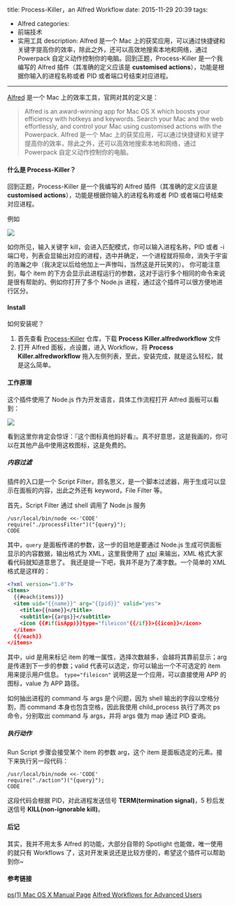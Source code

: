 title: Process-Killer，an Alfred Workflow
date: 2015-11-29 20:39
tags:
 - Alfred
categories: 
 - 前端技术
 - 实用工具
description: Alfred 是一个 Mac 上的获奖应用，可以通过快捷键和关键字提高你的效率，除此之外，还可以高效地搜索本地和网络，通过 Powerpack 自定义动作控制你的电脑。回到正题，Process-Killer 是一个我编写的 Alfred 插件（其准确的定义应该是 **customised actions**），功能是根据你输入的进程名称或者 PID 或者端口号结束对应进程。
---------------------------------------------------------------------------------------------------------------------------------------------------------------------------------------------------------

[Alfred](https://www.alfredapp.com/) 是一个 Mac 上的效率工具，官网对其的定义是：
> Alfred is an award-winning app for Mac OS X which boosts your efficiency with hotkeys and keywords. Search your Mac and the web effortlessly, and control your Mac using customised actions with the Powerpack.
> Alfred 是一个 Mac 上的获奖应用，可以通过快捷键和关键字提高你的效率，除此之外，还可以高效地搜索本地和网络，通过 Powerpack 自定义动作控制你的电脑。

#### 什么是 Process-Killer？

回到正题，Process-Killer 是一个我编写的 Alfred 插件（其准确的定义应该是 **customised actions**），功能是根据你输入的进程名称或者 PID 或者端口号结束对应进程。

例如

![](https://camo.githubusercontent.com/a2e1ceee9d2199adcca3a9f3118da1682d8cc4a7/68747470733a2f2f696d672e616c6963646e2e636f6d2f7470732f5442314b5545414b465858585861735870585858585858585858582d3538342d3232332e6a7067)

如你所见，输入关键字 kill，会进入匹配模式，你可以输入进程名称，PID 或者 -i 端口号，列表会显输出对应的进程，选中并确定，一个进程就将殒命，消失于宇宙的浩瀚之中（我决定以后给他加上一声惨叫，当然这是开玩笑的）。
你可能注意到，每个 item 的下方会显示此进程运行的参数，这对于运行多个相同的命令来说是很有帮助的。例如你打开了多个 Node.js 进程，通过这个插件可以很方便地进行区分。

#### Install

如何安装呢？

1. 首先查看 [Process-Killer](https://github.com/smalldragonluo/process-killer) 仓库，下载 **Process Killer.alfredworkflow** 文件
2. 打开 Alfred 面板，点设置，进入 Workflow，将 **Process Killer.alfredworkflow** 拖入左侧列表，至此，安装完成，就是这么轻松，就是这么简单。

#### 工作原理

这个插件使用了 Node.js 作为开发语言，具体工作流程打开 Alfred 面板可以看到：

![](/assets/C6671052-55E6-4EEA-A5EE-FCD9C8D93E17.png)

看到这里你肯定会惊讶：『这个图标真他妈好看』。真不好意思，这是我画的，你可以在其他产品中使用这枚图标，这是免费的。

##### 内容过滤

插件的入口是一个 Script Filter，顾名思义，是一个脚本过滤器，用于生成可以显示在面板的内容，出此之外还有 keyword，File Filter 等。

首先，Script Filter 通过 shell 调用了 Node.js 服务
   
```
/usr/local/bin/node <<-'CODE'
require("./processFilter")("{query}");
CODE
```
其中，``query`` 是面板传递的参数，这一步的目地是要通过 Node.js 生成可供面板显示的内容数据，输出格式为 XML，这里我使用了 [xtpl](http://npm.taobao.org/package/xtpl) 来输出，XML 格式大家看代码就知道意思了。
我还是提一下吧，我并不是为了凑字数。一个简单的 XML 格式是这样的：

```xml
<?xml version="1.0"?>
<items>
  {{#each(items)}}
  <item uid="{{name}}" arg="{{pid}}" valid="yes">
    <title>{{name}}</title>
    <subtitle>{{args}}</subtitle>
    <icon {{#if(isApp)}}type="fileicon"{{/if}}>{{icon}}</icon>
  </item>
  {{/each}}
</items>
```

其中，uid 是用来标记 item 的唯一属性，选择次数越多，会越将其靠前显示；arg 是传递到下一步的参数；valid 代表可以选定，你可以输出一个不可选定的 item 用来提示用户信息。
``type="fileicon"`` 说明这是一个应用，可以直接使用 APP 的图标，value 为 APP 路径。

如何抽出进程的 command 与 args 是个问题，因为 shell 输出的字段以空格分割，而 command 本身也包含空格，因此我使用 child_process 执行了两次 ps 命令，分别取出 command 与 args，并将 args 做为 map 通过 PID 查询。  

##### 执行动作

Run Script 步骤会接受某个 item 的参数 arg，这个 item 是面板选定的元素。接下来执行另一段代码：
   
```
/usr/local/bin/node <<-'CODE'
require("./action")("{query}");
CODE
```
   
这段代码会根据 PID，对此进程发送信号 **TERM(termination signal)**，5 秒后发送信号 **KILL(non-ignorable kill)**。

#### 后记

其实，我并不用太多 Alfred 的功能，大部分自带的 Spotlight 也能做，唯一使用的就只有 Workflows 了，这对开发来说还是比较方便的，希望这个插件可以帮助到你~

#### 参考链接

[ps(1) Mac OS X Manual Page](https://developer.apple.com/library/prerelease/mac/documentation/Darwin/Reference/ManPages/man1/ps.1.html)
[Alfred Workflows for Advanced Users](http://computers.tutsplus.com/tutorials/alfred-workflows-for-advanced-users--mac-60963)
